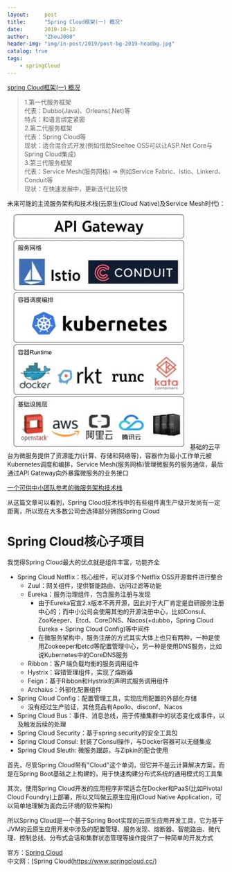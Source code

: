 ```yaml
---
layout:     post
title:      "Spring Cloud框架(一) 概况"
date:       2019-10-12
author:     "ZhouJ000"
header-img: "img/in-post/2019/post-bg-2019-headbg.jpg"
catalog: true
tags:
    - springCloud
--- 
```


[spring Cloud框架(一) 概况](https://zhouj000.github.io/2019/10/12/springcloud-1/)  



> 1.第一代服务框架  
> 代表：Dubbo(Java)、Orleans(.Net)等  
> 特点：和语言绑定紧密  
> 2.第二代服务框架  
> 代表：Spring Cloud等  
> 现状：适合混合式开发(例如借助Steeltoe OSS可以让ASP.Net Core与Spring Cloud集成)  
> 3.第三代服务框架  
> 代表：Service Mesh(服务网格) => 例如Service Fabric、lstio、Linkerd、Conduit等  
> 现状：在快速发展中，更新迭代比较快

未来可能的主流服务架构和技术栈(云原生(Cloud Native)及Service Mesh时代)：
![layer](/img/in-post/2019/10/layer.jpg)
基础的云平台为微服务提供了资源能力(计算、存储和网络等)，容器作为最小工作单元被Kubernetes调度和编排，Service Mesh(服务网格)管理微服务的服务通信，最后通过API Gateway向外暴露微服务的业务接口

[一个可供中小团队参考的微服务架构技术栈](https://www.infoq.cn/article/china-microservice-technique/?utm_source=tuicool&utm_medium=referral)

从这篇文章可以看到，Spring Cloud技术栈中的有些组件离生产级开发尚有一定距离，所以现在大多数公司会选择部分拥抱Spring Cloud


# Spring Cloud核心子项目

我觉得Spring Cloud最大的优点就是组件丰富，功能齐全

+ Spring Cloud Netflix：核心组件，可以对多个Netflix OSS开源套件进行整合
	- Zuul：网关组件，提供智能路由、访问过滤等功能
	- Eureka：服务治理组件，包含服务注册与发现
		+ 由于Eureka官宣2.x版本不再开源，因此对于大厂肯定是自研服务注册中心的；而中小公司会使用其他的开源注册中心，比如Consul、ZooKeeper、Etcd、CoreDNS、Nacos(+dubbo，Spring Cloud Eureka + Spring Cloud Config<config server>)等中间件
		+ 在微服务架构中，服务注册的方式其实大体上也只有两种，一种是使用Zookeeper和etcd等配置管理中心，另一种是使用DNS服务，比如说Kubernetes中的CoreDNS服务
	- Ribbon：客户端负载均衡的服务调用组件
	- Hystrix：容错管理组件，实现了熔断器
	- Feign：基于Ribbon和Hystrix的声明式服务调用组件
	- Archaius：外部化配置组件
+ Spring Cloud Config：配置管理工具，实现应用配置的外部化存储
	- 没有经过生产验证，其他竞品有Apollo、disconf、Nacos
+ Spring Cloud Bus：事件、消息总线，用于传播集群中的状态变化或事件，以及触发后续的处理
+ Spring Cloud Security：基于spring security的安全工具包
+ Spring Cloud Consul: 封装了Consul操作，与Docker容器可以无缝集成
+ Spring Cloud Sleuth: 微服务跟踪，与Zipkin的配合使用

首先，尽管Spring Cloud带有"Cloud"这个单词，但它并不是云计算解决方案，而是在Spring Boot基础之上构建的，用于快速构建分布式系统的通用模式的工具集

其次，使用Spring Cloud开发的应用程序非常适合在Docker和PaaS(比如Pivotal Cloud Foundry)上部署，所以又叫做云原生应用(Cloud Native Application，可以简单地理解为面向云环境的软件架构)

所以Spring Cloud是一个基于Spring Boot实现的云原生应用开发工具，它为基于JVM的云原生应用开发中涉及的配置管理、服务发现、熔断器、智能路由、微代理、控制总线、分布式会话和集群状态管理等操作提供了一种简单的开发方式



官方：[Spring Cloud](https://spring.io/projects/spring-cloud)  
中文网：[Spring Cloud(https://www.springcloud.cc/)  

